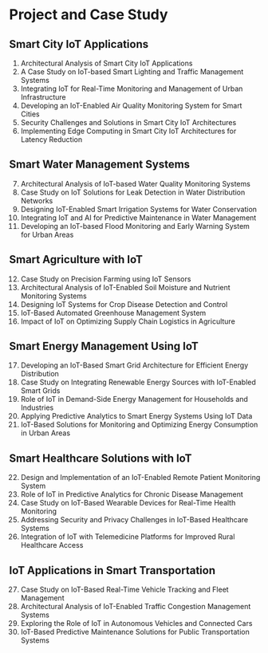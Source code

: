 # Project and Case Study 

## Smart City IoT Applications
1. Architectural Analysis of Smart City IoT Applications
2. A Case Study on IoT-based Smart Lighting and Traffic Management Systems
3. Integrating IoT for Real-Time Monitoring and Management of Urban Infrastructure
4. Developing an IoT-Enabled Air Quality Monitoring System for Smart Cities
5. Security Challenges and Solutions in Smart City IoT Architectures
6. Implementing Edge Computing in Smart City IoT Architectures for Latency Reduction

## Smart Water Management Systems
7. Architectural Analysis of IoT-based Water Quality Monitoring Systems
8. Case Study on IoT Solutions for Leak Detection in Water Distribution Networks
9. Designing IoT-Enabled Smart Irrigation Systems for Water Conservation
10. Integrating IoT and AI for Predictive Maintenance in Water Management
11. Developing an IoT-based Flood Monitoring and Early Warning System for Urban Areas

## Smart Agriculture with IoT
12. Case Study on Precision Farming using IoT Sensors
13. Architectural Analysis of IoT-Enabled Soil Moisture and Nutrient Monitoring Systems
14. Designing IoT Systems for Crop Disease Detection and Control
15. IoT-Based Automated Greenhouse Management System
16. Impact of IoT on Optimizing Supply Chain Logistics in Agriculture

## Smart Energy Management Using IoT
17. Developing an IoT-Based Smart Grid Architecture for Efficient Energy Distribution
18. Case Study on Integrating Renewable Energy Sources with IoT-Enabled Smart Grids
19. Role of IoT in Demand-Side Energy Management for Households and Industries
20. Applying Predictive Analytics to Smart Energy Systems Using IoT Data
21. IoT-Based Solutions for Monitoring and Optimizing Energy Consumption in Urban Areas

## Smart Healthcare Solutions with IoT
22. Design and Implementation of an IoT-Enabled Remote Patient Monitoring System
23. Role of IoT in Predictive Analytics for Chronic Disease Management
24. Case Study on IoT-Based Wearable Devices for Real-Time Health Monitoring
25. Addressing Security and Privacy Challenges in IoT-Based Healthcare Systems
26. Integration of IoT with Telemedicine Platforms for Improved Rural Healthcare Access

## IoT Applications in Smart Transportation
27. Case Study on IoT-Based Real-Time Vehicle Tracking and Fleet Management
28. Architectural Analysis of IoT-Enabled Traffic Congestion Management Systems
29. Exploring the Role of IoT in Autonomous Vehicles and Connected Cars
30. IoT-Based Predictive Maintenance Solutions for Public Transportation Systems
